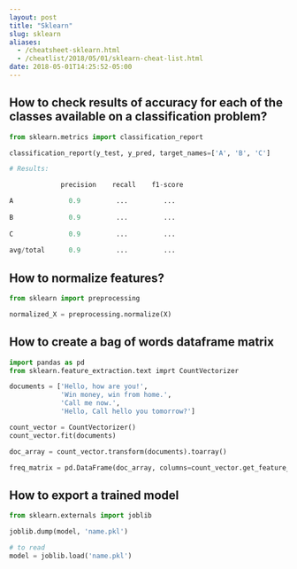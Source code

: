 ```yaml
---
layout: post
title: "Sklearn"
slug: sklearn
aliases: 
  - /cheatsheet-sklearn.html
  - /cheatlist/2018/05/01/sklearn-cheat-list.html
date: 2018-05-01T14:25:52-05:00
---
```


## How to check results of accuracy for each of the classes available on a classification problem?

```python
from sklearn.metrics import classification_report

classification_report(y_test, y_pred, target_names=['A', 'B', 'C']

# Results:

             precision    recall    f1-score 

A              0.9         ...         ...
      
B              0.9         ...         ...
 
C              0.9         ...         ...
 
avg/total      0.9         ...         ...
```

## How to normalize features?

```python
from sklearn import preprocessing

normalized_X = preprocessing.normalize(X)
```

## How to create a bag of words dataframe matrix

```python
import pandas as pd
from sklearn.feature_extraction.text imprt CountVectorizer

documents = ['Hello, how are you!',
             'Win money, win from home.',
             'Call me now.',
             'Hello, Call hello you tomorrow?']

count_vector = CountVectorizer()
count_vector.fit(documents)

doc_array = count_vector.transform(documents).toarray()

freq_matrix = pd.DataFrame(doc_array, columns=count_vector.get_feature_name())
```

## How to export a trained model

```python
from sklearn.externals import joblib

joblib.dump(model, 'name.pkl')

# to read
model = joblib.load('name.pkl')
```
